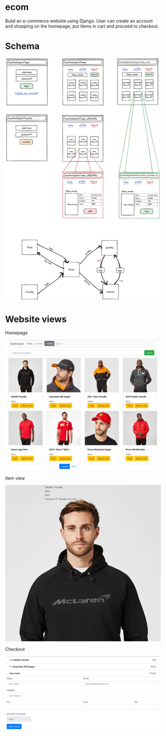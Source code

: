 # ecom
Build an e-commerce website using Django. User can create an account and shopping on the homepage, put items in cart and proceed to checkout.

# Schema
<p align="center">
  <img src="https://github.com/m4tice/ecom/blob/main/assets/store_schema.png" width="600">
</p>

# Website views
Homepage  
<p align="center">
  <img src="https://github.com/m4tice/ecom/blob/main/assets/homepage.png" width="600">
</p>

Item view  
<p align="center">
  <img src="https://github.com/m4tice/ecom/blob/main/assets/view_item.png" width="600">
</p>

Checkout  
<p align="center">
  <img src="https://github.com/m4tice/ecom/blob/main/assets/checkout.png" width="600">
</p>
